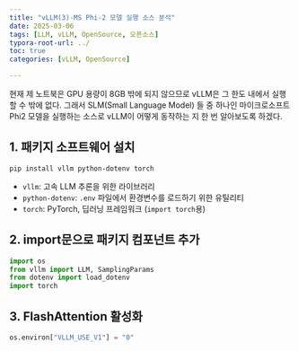 ```yaml
---
title: "vLLM(3)-MS Phi-2 모델 실행 소스 분석"
date: 2025-03-06
tags: [LLM, vLLM, OpenSource, 오픈소스]
typora-root-url: ../
toc: true
categories: [vLLM, OpenSource]

---
```


현재 제 노트북은 GPU 용량이 8GB 밖에 되지 않으므로 vLLM은 그 한도 내에서 실행할 수 밖에 없다. 그래서 SLM(Small Language Model) 들 중 하나인 마이크로소프트 Phi2 모델을 실행하는 소스로 vLLM이 어떻게 동작하는 지 한 번 알아보도록 하겠다.



## **1. 패키지 소프트웨어 설치**

```
pip install vllm python-dotenv torch
```

* `vllm`: 고속 LLM 추론을 위한 라이브러리
* `python-dotenv`: `.env` 파일에서 환경변수를 로드하기 위한 유틸리티
* `torch`: PyTorch, 딥러닝 프레임워크 (`import torch`용)



## **2. import문으로 패키지 컴포넌트 추가**

```python
import os
from vllm import LLM, SamplingParams
from dotenv import load_dotenv
import torch
```



## **3. FlashAttention 활성화**

```python
os.environ["VLLM_USE_V1"] = "0"
```
